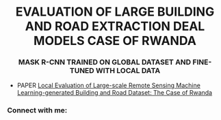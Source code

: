 <h1 align="center">EVALUATION OF LARGE BUILDING AND ROAD EXTRACTION DEAL MODELS CASE OF RWANDA</h1>
<h3 align="center">MASK R-CNN TRAINED ON GLOBAL DATASET AND FINE-TUNED WITH LOCAL DATA</h3>

- PAPER [Local Evaluation of Large-scale Remote Sensing Machine Learning-generated Building and Road Dataset: The Case of Rwanda](https://link.springer.com/article/10.1007/s41064-024-00297-9)

<h3 align="left">Connect with me:</h3>
<p align="left">
</p>
